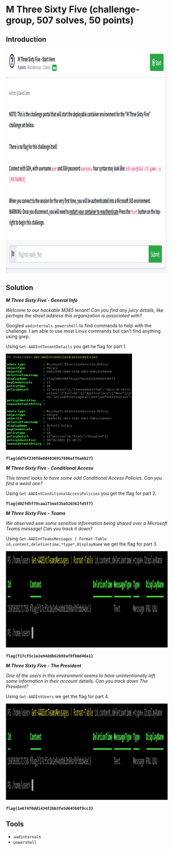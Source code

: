 # M Three Sixty Five (challenge-group, 507 solves, 50 points)

## Introduction

<p align="left">
  <img height=700 img src=./readme_assets/m365-challenge.PNG/>
</p>

## Solution

***M Three Sixty Five - General Info***

*Welcome to our hackable M365 tenant! Can you find any juicy details, like perhaps the street address this organization is associated with?*

Googled `aadinternals powershell` to find commands to help with the challenge. I am able to use most Linux commands but can't find anything using grep.

Using `Get-AADIntTenantDetails` you get he flag for part 1.

<p align="left">
  <img height=300 img src=./readme_assets/m3653.PNG/>
</p>

**`flag{dd7bf230fde8d4836917806aff6a6b27}`**

***M Three Sixty Five - Conditional Access***

*This tenant looks to have some odd Conditional Access Policies. Can you find a weird one?*

Using `Get-AADIntConditionalAccessPolicies` you get the flag for part 2.


**`flag{d02fd5f79caa273ea535a526562fd5f7}`**

***M Three Sixty Five - Teams***

*We observed saw some sensitive information being shared over a Microsoft Teams message! Can you track it down?*

Using `Get-AADIntTeamsMessages | Format-Table id,content,deletiontime,*type*,DisplayName` we get the flag for part 3.

<p align="left">
  <img height=300 img src=./readme_assets/m3655.PNG/>
</p>

**`flag{f17cf5c1e2e94ddb62b98af0fbbd46e1}`**

***M Three Sixty Five - The President***

*One of the users in this environment seems to have unintentionally left some information in their account details. Can you track down The President?*

Using `Get-AADIntUsers` we get the flag for part 4.

<p align="left">
  <img height=300 img src=./readme_assets/m3655.PNG/>
</p>

**`flag{1e674f0dd1434f2bb3fe5d645b0f9cc3}`**


## Tools

- `aadinternals` 
- `powershell`

